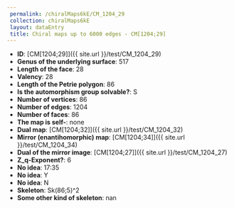 ```yaml
--- 
 permalink: /chiralMaps6kE/CM_1204_29 
 collection: chiralMaps6kE
 layout: dataEntry
 title: Chiral maps up to 6000 edges - CM[1204;29]
---
```


- **ID**: [CM[1204;29]]({{ site.url }}/test/CM_1204_29)
- **Genus of the underlying surface**: 517
- **Length of the face**: 28
- **Valency**: 28
- **Length of the Petrie polygon**: 86
- **Is the automorphism group solvable?**: S
- **Number of vertices**: 86
- **Number of edges**: 1204
- **Number of faces**: 86
- **The map is self-**: none
- **Dual map**: [CM[1204;32]]({{ site.url }}/test/CM_1204_32)
- **Mirror (enantihomorphic) map**: [CM[1204;34]]({{ site.url }}/test/CM_1204_34)
- **Dual of the mirror image**: [CM[1204;27]]({{ site.url }}/test/CM_1204_27)
- **Z_q-Exponent?**: 6
- **No idea**:  17:35
- **No idea**: Y
- **No idea**: N
- **Skeleton**: Sk(86;5)^2
- **Some other kind of skeleton**: nan
